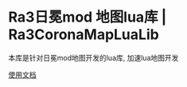 # Ra3日冕mod 地图lua库 | Ra3CoronaMapLuaLib
本库是针对日冕mod地图开发的lua库, 加速lua地图开发

[使用文档](https://www.yuque.com/muzeqaq/ra3mapwiki/afe5t67gxdl6krgd)